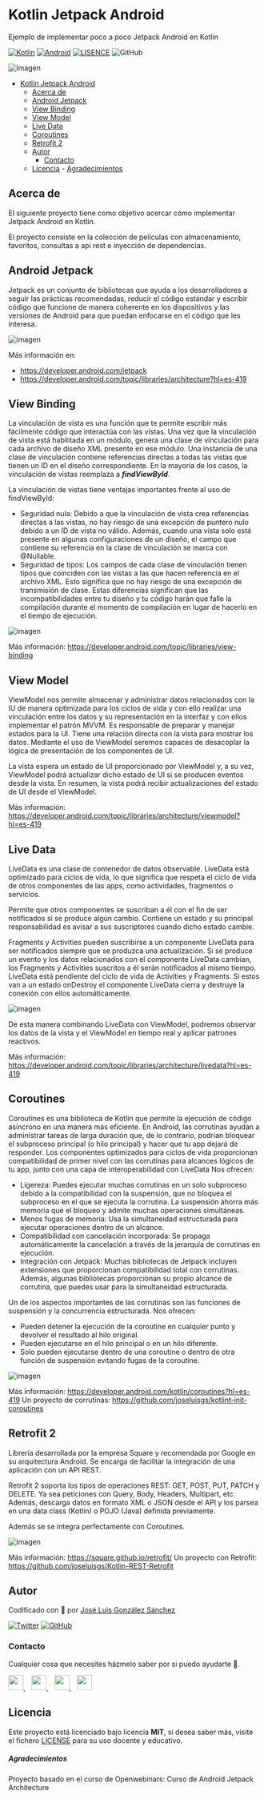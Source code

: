 # Kotlin Jetpack Android

Ejemplo de implementar poco a poco Jetpack Android en Kotlin

[![Kotlin](https://img.shields.io/badge/Code-Kotlin-blueviolet)](https://kotlinlang.org/)
[![Android](https://img.shields.io/badge/Code-Android-green)](https://developer.android.com/jetpack)
[![LISENCE](https://img.shields.io/badge/Lisence-MIT-green)]()
![GitHub](https://img.shields.io/github/last-commit/joseluisgs/Kotlin-Jetpack-Android)

![imagen](./images/img01.png)

- [Kotlin Jetpack Android](#kotlin-jetpack-android)
  - [Acerca de](#acerca-de)
  - [Android Jetpack](#android-jetpack)
  - [View Binding](#view-binding)
  - [View Model](#view-model)
  - [Live Data](#live-data)
  - [Coroutines](#coroutines)
  - [Retrofit 2](#retrofit-2)
  - [Autor](#autor)
    - [Contacto](#contacto)
  - [Licencia](#licencia)
        - [Agradecimientos](#agradecimientos)

## Acerca de

El siguiente proyecto tiene como objetivo acercar cómo implementar Jetpack Android en Kotlin.

El proyecto consiste en la colección de películas con almacenamiento, favoritos, consultas a api rest e inyección de
dependencias.

## Android Jetpack

Jetpack es un conjunto de bibliotecas que ayuda a los desarrolladores a seguir las prácticas recomendadas, reducir el
código estándar y escribir código que funcione de manera coherente en los dispositivos y las versiones de Android para
que puedan enfocarse en el código que les interesa.

![imagen](./images/img02.png)

Más información en:

- https://developer.android.com/jetpack
- https://developer.android.com/topic/libraries/architecture?hl=es-419

## View Binding

La vinculación de vista es una función que te permite escribir más fácilmente código que interactúa con las vistas. Una
vez que la vinculación de vista está habilitada en un módulo, genera una clase de vinculación para cada archivo de
diseño XML presente en ese módulo. Una instancia de una clase de vinculación contiene referencias directas a todas las
vistas que tienen un ID en el diseño correspondiente. En la mayoría de los casos, la vinculación de vistas reemplaza
a ***findViewById***.

La vinculación de vistas tiene ventajas importantes frente al uso de findViewById:

- Seguridad nula: Debido a que la vinculación de vista crea referencias directas a las vistas, no hay riesgo de una
  excepción de puntero nulo debido a un ID de vista no válido. Además, cuando una vista solo está presente en algunas
  configuraciones de un diseño, el campo que contiene su referencia en la clase de vinculación se marca con @Nullable.
- Seguridad de tipos: Los campos de cada clase de vinculación tienen tipos que coinciden con las vistas a las que hacen
  referencia en el archivo XML. Esto significa que no hay riesgo de una excepción de transmisión de clase.
  Estas diferencias significan que las incompatibilidades entre tu diseño y tu código harán que falle la compilación
  durante el momento de compilación en lugar de hacerlo en el tiempo de ejecución.

![imagen](./images/viewbinding.webp)

Más información: https://developer.android.com/topic/libraries/view-binding

## View Model

ViewModel nos permite almacenar y administrar datos relacionados con la IU de manera optimizada para los ciclos de vida
y con ello realizar una vinculación entre los datos y su representación en la interfaz y con ellos implementar el patrón
MVVM. Es responsable de preparar y manejar estados para la UI. Tiene una relación directa con la vista para
mostrar los datos. Mediante el uso de ViewModel seremos capaces de desacoplar la lógica de presentación de los
componentes de UI.

La vista espera un estado de UI proporcionado por ViewModel y, a su vez, ViewModel podrá actualizar dicho estado de UI
si se producen eventos desde la vista. En resumen, la vista podrá recibir actualizaciones del estado de UI desde el
ViewModel.

Más información: https://developer.android.com/topic/libraries/architecture/viewmodel?hl=es-419

## Live Data

LiveData es una clase de contenedor de datos observable. LiveData está optimizado para ciclos de vida, lo que significa
que respeta el ciclo de vida de otros componentes de las apps, como actividades, fragmentos o servicios.

Permite que otros componentes se suscriban a él con el fin de ser notificados si se produce algún cambio. Contiene un
estado y su principal responsabilidad es avisar a sus
suscriptores cuando dicho estado cambie.

Fragments y Activities pueden suscribirse a un componente LiveData para ser notificados siempre que se produzca una
actualización. Si se produce un evento y los datos relacionados con el componente LiveData cambian, los Fragments y
Activities suscritos a él serán
notificados al mismo tiempo. LiveData está pendiente del ciclo de vida de Activities y Fragments. Si estos van a un
estado onDestroy el componente LiveData cierra y destruye la conexión con ellos automáticamente.

![imagen](./images/livedata.png)

De esta manera combinando LiveData con ViewModel, podremos observar los datos de la vista y el ViewModel en tiempo real
y aplicar patrones reactivos.

Más información: https://developer.android.com/topic/libraries/architecture/livedata?hl=es-419

## Coroutines

Coroutines es una biblioteca de Kotlin que permite la ejecución de código asíncrono en una manera más eficiente. En
Android, las corrutinas ayudan a administrar tareas de larga duración que, de lo contrario, podrían bloquear el
subproceso principal (o hilo principal) y hacer que tu app dejará de responder. Los componentes optimizados para ciclos
de vida proporcionan compatibilidad de primer nivel con las corrutinas para alcances lógicos de tu app, junto con una
capa de interoperabilidad con LiveData Nos ofrecen:

- Ligereza: Puedes ejecutar muchas corrutinas en un solo subproceso debido a la compatibilidad con la suspensión, que no
  bloquea el subproceso en el que se ejecuta la corrutina. La suspensión ahorra más memoria que el bloqueo y admite
  muchas operaciones simultáneas.
- Menos fugas de memoria: Usa la simultaneidad estructurada para ejecutar operaciones dentro de un alcance.
- Compatibilidad con cancelación incorporada: Se propaga automáticamente la cancelación a través de la jerarquía de
  corrutinas en ejecución.
- Integración con Jetpack: Muchas bibliotecas de Jetpack incluyen extensiones que proporcionan compatibilidad total con
  corrutinas. Además, algunas bibliotecas proporcionan su propio alcance de corrutina, que puedes usar para la
  simultaneidad estructurada.

Un de los aspectos importantes de las corrutinas son las funciones de suspensión y la concurrencia estructurada. Nos
ofrecen:

- Pueden detener la ejecución de la coroutine en cualquier punto y devolver el
  resultado al hilo original.
- Pueden ejecutarse en el hilo principal o en un hilo diferente.
- Solo pueden ejecutarse dentro de una coroutine o dentro de otra función de
  suspensión evitando fugas de la coroutine.

![imagen](./images/corutines.png)

Más información: https://developer.android.com/kotlin/coroutines?hl=es-419
Un proyecto de corrutinas: https://github.com/joseluisgs/kotlint-init-coroutines

## Retrofit 2
Librería desarrollada por la empresa Square y recomendada por
Google en su arquitectura Android. Se encarga de facilitar la integración de una aplicación con un
API REST.

Retrofit 2 soporta los tipos de operaciones REST: GET, POST, PUT, PATCH y DELETE. Ya sea peticiones con Query, Body, Headers, Multipart, etc. Además, descarga datos en formato XML o JSON desde el API y los parsea en una data class (Kotlin) o POJO (Java) definida
previamente.

Además se se integra perfectamente con Coroutines.

![imagen](./images/retrofit.png)

Más información: https://square.github.io/retrofit/
Un proyecto con Retrofit: https://github.com/joseluisgs/Kotlin-REST-Retrofit


## Autor

Codificado con :sparkling_heart: por [José Luis González Sánchez](https://twitter.com/joseluisgonsan)

[![Twitter](https://img.shields.io/twitter/follow/joseluisgonsan?style=social)](https://twitter.com/joseluisgonsan)
[![GitHub](https://img.shields.io/github/followers/joseluisgs?style=social)](https://github.com/joseluisgs)

### Contacto

<p>
  Cualquier cosa que necesites házmelo saber por si puedo ayudarte 💬.
</p>
<p>
    <a href="https://twitter.com/joseluisgonsan" target="_blank">
        <img src="https://i.imgur.com/U4Uiaef.png" 
    height="30">
    </a> &nbsp;&nbsp;
    <a href="https://github.com/joseluisgs" target="_blank">
        <img src="https://distreau.com/github.svg" 
    height="30">
    </a> &nbsp;&nbsp;
    <a href="https://www.linkedin.com/in/joseluisgonsan" target="_blank">
        <img src="https://upload.wikimedia.org/wikipedia/commons/thumb/c/ca/LinkedIn_logo_initials.png/768px-LinkedIn_logo_initials.png" 
    height="30">
    </a>  &nbsp;&nbsp;
    <a href="https://joseluisgs.github.io/" target="_blank">
        <img src="https://joseluisgs.github.io/favicon.png" 
    height="30">
    </a>
</p>

## Licencia

Este proyecto está licenciado bajo licencia **MIT**, si desea saber más, visite el fichero [LICENSE](./LICENSE) para su
uso docente y educativo.

##### Agradecimientos

Proyecto basado en el curso de Openwebinars: Curso de Android Jetpack Architecture